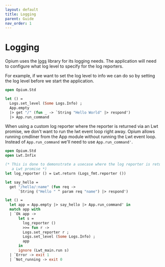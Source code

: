 ```yaml
---
layout: default
title: Logging
parent: Guide
nav_order: 1
---
```


# Logging

Opium uses the [logs](https://github.com/dbuenzli/logs) library for its logging needs.
The application will need to configure what log level to specify for the log reporters.

For example, if we want to set the log level to info we can do so by setting the log level before we start the application.

```ocaml
open Opium.Std

let () =
  Logs.set_level (Some Logs.Info) ;
  App.empty
  |> get "/" (fun _ -> `String "Hello World" |> respond')
  |> App.run_command
```

When using a custom log reporter where the reporter is returned via an Lwt promise, we don't want to run the lwt event loop right away.
Opium allows running cmdliner from the App module without running the Lwt event loop. Instead of `App.run_command` we'll need to use `App.run_command'`.

```ocaml
open Opium.Std
open Lwt.Infix

(* This is done to demonstrate a usecase where the log reporter is returned via
   a Lwt promise *)
let log_reporter () = Lwt.return (Logs_fmt.reporter ())

let say_hello =
  get "/hello/:name" (fun req ->
      `String ("Hello " ^ param req "name") |> respond')

let () =
  let app = App.empty |> say_hello |> App.run_command' in
  match app with
  | `Ok app ->
      let s =
        log_reporter ()
        >>= fun r ->
        Logs.set_reporter r ;
        Logs.set_level (Some Logs.Info) ;
        app
      in
      ignore (Lwt_main.run s)
  | `Error -> exit 1
  | `Not_running -> exit 0
```
